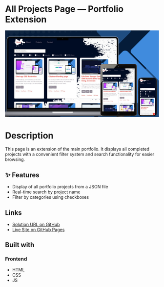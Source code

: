 # All Projects Page — Portfolio Extension 

![Design preview for the Personal portfolio projects webpage](./preview.png)

# Description

This page is an extension of the main portfolio.
It displays all completed projects with a convenient filter system and search functionality for easier browsing.

## ✨ Features
- Display of all portfolio projects from a JSON file
- Real-time search by project name
- Filter by categories using checkboxes

## Links

- [Solution URL on GitHub](https://github.com/TetianaAleks/personal-portfolio/tree/main/projects)
- [Live Site on GitHub Pages](https://tetianaaleks.github.io/personal-portfolio/projects/index.html)

## Built with

### Frontend

- HTML
- CSS
- JS